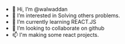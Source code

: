 - 👋 Hi, I’m @walwaddan
- 👀 I’m interested in Solving others problems. 
- 🌱 I’m currently learning REACT.JS
- 💞️ I’m looking to collaborate on github
- 📫 I'm making some react projects.

<!---
walwaddan/walwaddan is a ✨ special ✨ repository because its `README.md` (this file) appears on your GitHub profile.
You can click the Preview link to take a look at your changes.
--->
